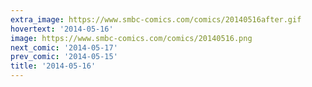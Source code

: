 ```yaml
---
extra_image: https://www.smbc-comics.com/comics/20140516after.gif
hovertext: '2014-05-16'
image: https://www.smbc-comics.com/comics/20140516.png
next_comic: '2014-05-17'
prev_comic: '2014-05-15'
title: '2014-05-16'
---
```


